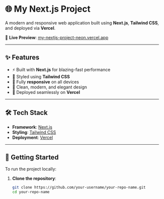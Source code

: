 
# 🌐 My Next.js Project

A modern and responsive web application built using **Next.js**, **Tailwind CSS**, and deployed via **Vercel**.

🔗 **Live Preview**: [my-nextjs-project-neon.vercel.app](https://my-nextjs-project-neon.vercel.app/)

---

## ✨ Features

- ⚡️ Built with **Next.js** for blazing-fast performance
- 🎨 Styled using **Tailwind CSS**
- 📱 Fully **responsive** on all devices
- 🌈 Clean, modern, and elegant design
- 🚀 Deployed seamlessly on **Vercel**

---

## 🛠️ Tech Stack

- **Framework**: [Next.js](https://nextjs.org/)
- **Styling**: [Tailwind CSS](https://tailwindcss.com/)
- **Deployment**: [Vercel](https://vercel.com/)

---

## 🚀 Getting Started

To run the project locally:

1. **Clone the repository**:
   ```bash
   git clone https://github.com/your-username/your-repo-name.git
   cd your-repo-name

